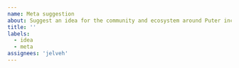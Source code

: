 ```yaml
---
name: Meta suggestion
about: Suggest an idea for the community and ecosystem around Puter including the metadata files
title: ''
labels:
  - idea
  - meta
assignees: 'jelveh'
---
```



